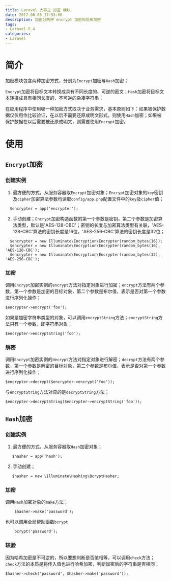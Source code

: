 ```yaml
---
title: Laravel 大将之 加密 模块
date: 2017-06-03 17:53:00
description: 加密分两种`encrypt`加密和哈希加密
tags:
- Laravel-5.4
categories:
- Laravel
---
```


<!-- toc -->

# 简介
加密模块包含两种加密方式，分别为`Encrypt`加密与`Hash`加密；

`Encrypt`加密将目标文本转换成具有不同长度的、可逆的密文；`Hash`加密将目标文本转换成具有相同长度的、不可逆的杂凑字符串；

在应用程序中使用哪一种加密方式取决于业务需求，基本原则如下：如果被保护数据仅仅用作比较验证，在以后不需要还原成明文形式，则使用`Hash`加密；如果被保护数据在以后需要被还原成明文，则需要使用`Encrypt`加密。

# 使用
## `Encrypt`加密
### 创建实例
1. 最方便的方式，从服务容器取`Encrypt`加密对象；`Encrypt`加密对象的`key`密钥及`cipher`加密算法参数均读取`config/app.php`配置文件中的`key`及`cipher`值；

  ```
    $encrypter = app('encrypter');
  ```
2. 手动创建；`Encrypt`加密构造函数的第一个参数是密钥，第二个参数是加密算法类型，默认是'AES-128-CBC'；密钥的长度与加密算法类型有关联，'AES-128-CBC'算法的密钥长度是16位，'AES-256-CBC'算法的密钥长度是32位；

  ```
    $encrypter = new Illuminate\Encryption\Encrypter(random_bytes(16));
    $encrypter = new Illuminate\Encryption\Encrypter(random_bytes(16), 'AES-128-CBC');
    $encrypter = new Illuminate\Encryption\Encrypter(random_bytes(32), 'AES-256-CBC');
  ```

 
### 加密
调用`Encrypt`加密实例的`encrypt`方法对指定对象进行加密；`encrypt`方法有两个参数，第一个参数是加密的目标对象，第二个参数是布尔值，表示是否对第一个参数进行序列化操作；
```
$encrypter->encrypt('foo');
```
如果是加密字符串类型的对象，可以调用`encryptString`方法；`encryptString`方法只有一个参数，即字符串对象；
```
$encrypter->encryptString('foo');
```

### 解密
调用`Encrypt`加密实例的`decrypt`方法对指定对象进行解密；`decrypt`方法有两个参数，第一个参数是解密的目标对象，第二个参数是布尔值，表示是否对第一个参数进行序列化操作；
```
$encrypter->decrypt($encrypter->encrypt('foo'));
```
与`encryptString`方法对应的是`decryptString`方法；
```
$encrypter->decryptString($encrypter->encryptString('foo'));
```


## `Hash`加密
### 创建实例
1. 最方便的方式，从服务容器取`Hash`加密对象；

 ```
    $hasher = app('hash');
 ```
2. 手动创建；

 ```
    $hasher = new \Illuminate\Hashing\BcryptHasher;
 ```
### 加密
调用`Hash`加密对象的`make`方法；
```
    $hasher->make('password');
```
也可以调用全局帮助函数`bcrypt`
```
    bcrypt('password');
```

### 较验
因为哈希加密是不可逆的，所以要想判断是否值相等，可以调用`check`方法；`check`方法的本质是将传入值也进行哈希加密，判断加密后的字符串是否相同；
```
$hasher->check('password', $hasher->make('password'));
```
